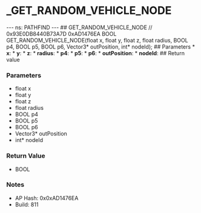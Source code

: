 # _GET_RANDOM_VEHICLE_NODE

--- ns: PATHFIND --- ## GET_RANDOM_VEHICLE_NODE  // 0x93E0DB8440B73A7D 0xAD1476EA BOOL GET_RANDOM_VEHICLE_NODE(float x, float y, float z, float radius, BOOL p4, BOOL p5, BOOL p6, Vector3* outPosition, int* nodeId);   ## Parameters * **x**: * **y**: * **z**: * **radius**: * **p4**: * **p5**: * **p6**: * **outPosition**: * **nodeId**:  ## Return value

### Parameters
* float x
* float y
* float z
* float radius
* BOOL p4
* BOOL p5
* BOOL p6
* Vector3* outPosition
* int* nodeId

### Return Value
* BOOL

### Notes
* AP Hash: 0x0xAD1476EA
* Build: 811

